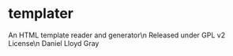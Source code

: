 templater
=========

An HTML template reader and generator\n
Released under GPL v2 License\n
Daniel Lloyd Gray

